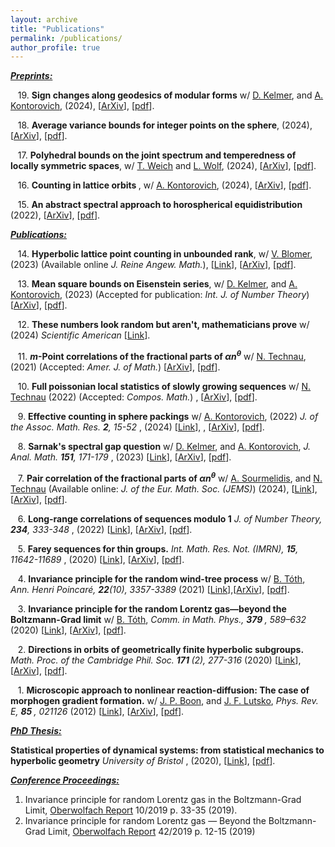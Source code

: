 ```yaml
---
layout: archive
title: "Publications"
permalink: /publications/
author_profile: true
---
```


***<u>Preprints:</u>***

&nbsp;&nbsp;&nbsp;19\.   <b>Sign changes along geodesics of modular forms</b> w/ [D. Kelmer](https://sites.google.com/bc.edu/dubi-kelmer/), and [A. Kontorovich](https://sites.math.rutgers.edu/~alexk/), (2024), [[ArXiv](https://arxiv.org/abs/2409.17248)], [[pdf](../files/Sign_Changes.pdf)].

&nbsp;&nbsp;&nbsp;18\.   <b>Average variance bounds for integer points on the sphere</b>, (2024), [[ArXiv](https://arxiv.org/abs/2402.12822)], [[pdf](../files/Average_Sphere.pdf)].

&nbsp;&nbsp;&nbsp;17\.   <b>Polyhedral bounds on the joint spectrum and temperedness of locally symmetric spaces</b>, w/  [T. Weich](https://www.uni-paderborn.de/person/49178) and [L. Wolf](https://www.uni-paderborn.de/person/45027), (2024), [[ArXiv](https://arxiv.org/abs/2402.02530)], [[pdf](../files/LWW2024.pdf)].

&nbsp;&nbsp;&nbsp;16\.   <b>Counting in lattice orbits </b>, w/  [A. Kontorovich](https://sites.math.rutgers.edu/~alexk/), (2024), [[ArXiv](https://arxiv.org/abs/2401.07740)],  [[pdf](../files/Orbit_Count.pdf)].

&nbsp;&nbsp;&nbsp;15\.   <b>An abstract spectral approach to horospherical equidistribution</b> (2022), [[ArXiv](https://arxiv.org/abs/2211.01900)], [[pdf](../files/Effective_Horocycles.pdf)].



***<u>Publications:</u>***

&nbsp;&nbsp;&nbsp;14\.   <b>Hyperbolic lattice point counting in unbounded rank</b>, w/  [V. Blomer](https://www.math.uni-bonn.de/people/blomer/), (2023) (Available online <i> J. Reine Angew. Math.</i>), [[Link](https://www.degruyter.com/document/doi/10.1515/crelle-2024-0037/html)],  [[ArXiv](https://arxiv.org/abs/2309.00522)], [[pdf](../files/hyperbolic-counting-final.pdf)].

&nbsp;&nbsp;&nbsp;13\.   <b>Mean square bounds on Eisenstein series</b>, w/ [D. Kelmer](https://sites.google.com/bc.edu/dubi-kelmer/), and [A. Kontorovich](https://sites.math.rutgers.edu/~alexk/), (2023) (Accepted for publication: <i> Int. J. of Number Theory</i>) [[ArXiv](https://arxiv.org/abs/2305.15162)], [[pdf](../files/Mean_Square_Eisenstein.pdf)].

&nbsp;&nbsp;&nbsp;12\.   <b>These numbers look random but aren't, mathematicians prove</b> w/  (2024) <i> Scientific American </i> [[Link](https://www.scientificamerican.com/article/these-numbers-look-random-but-arent-mathematicians-prove/)].

&nbsp;&nbsp;&nbsp;11\.   <b>$m$-Point correlations of the fractional parts of $\alpha n^\theta$</b> w/  [N. Technau](https://sites.google.com/view/niclas-technaus-website), (2021) (Accepted: <i> Amer. J. of Math.</i>) [[ArXiv](https://arxiv.org/abs/2112.11524)], [[pdf](../files/Higher.pdf)].

&nbsp;&nbsp;&nbsp;10\.   <b>Full poissonian local statistics of slowly growing sequences</b> w/  [N. Technau](https://sites.google.com/view/niclas-technaus-website) (2022) (Accepted: <i> Compos. Math.</i>) , [[ArXiv](https://arxiv.org/abs/2206.07809)], [[pdf](../files/Logarithmic_15_June.pdf)].

&nbsp;&nbsp;&nbsp;9\.   <b>Effective counting in sphere packings</b> w/  [A. Kontorovich](https://sites.math.rutgers.edu/~alexk/), (2022) <i>J. of the Assoc. Math. Res. <b>2</b>, 15-52 </i>, (2024) [[Link](https://jamathr.org/index.php/jamr/article/view/Vol-2Issue-1Paper-2)], ,  [[ArXiv](https://arxiv.org/abs/2205.13004)], [[pdf](../files/KontorovichLutsko2022.pdf)].

&nbsp;&nbsp;&nbsp;8\.   <b>Sarnak's spectral gap question</b> w/  [D. Kelmer](https://sites.google.com/bc.edu/dubi-kelmer/), and [A. Kontorovich](https://sites.math.rutgers.edu/~alexk/), <i> J. Anal. Math. <b>151</b>, 171-179 </i>, (2023) [[Link](https://link.springer.com/article/10.1007/s11854-023-0322-z)], [[ArXiv](https://arxiv.org/abs/2210.13969)], [[pdf](../files/Exceptional_Spec.pdf)].

&nbsp;&nbsp;&nbsp;7\.   <b>Pair correlation of the fractional parts of $\alpha n^\theta$</b> w/ [A. Sourmelidis](https://www.math.tugraz.at/~sourmelidis/), and [N. Technau](https://sites.google.com/view/niclas-technaus-website) (Available online: <i> J. of the Eur. Math. Soc. (JEMS)</i>) (2024), [[Link](https://ems.press/journals/jems/articles/14297682)], [[ArXiv](https://arxiv.org/abs/2106.09800)], [[pdf](../files/Theta.pdf)].

&nbsp;&nbsp;&nbsp;6\.  <b>Long-range correlations of sequences modulo 1</b> <i>J. of Number Theory, <b>234</b>, 333-348 </i>, (2022) [[Link](https://www.sciencedirect.com/science/article/pii/S0022314X21002274)], [[ArXiv](https://arxiv.org/abs/2007.09292)], [[pdf](../files/Long_Range.pdf)].

&nbsp;&nbsp;&nbsp;5\.  <b>Farey sequences for thin groups.</b> <i> Int. Math. Res. Not. (IMRN), <b>15</b>, 11642-11689 </i>, (2020) [[Link](https://academic.oup.com/imrn/advance-article/doi/10.1093/imrn/rnab036/6226703?guestAccessKey=2eae1952-4414-47c3-ab69-a5011548af65)], [[ArXiv](https://arxiv.org/abs/1907.01854)], [[pdf](../files/Farey.pdf)].

&nbsp;&nbsp;&nbsp;4\.  <b>Invariance principle for the random wind-tree process</b> w/ [B. Tóth](https://sites.google.com/view/balint-toth-math/), <i>Ann. Henri Poincaré, <b>22</b>(10), 3357-3389 </i> (2021) [[Link](https://link.springer.com/article/10.1007/s00023-021-01106-4?wt_mc=Internal.Event.1.SEM.ArticleAuthorOnlineFirst&utm_source=ArticleAuthorOnlineFirst&utm_medium=email&utm_content=AA_en_06082018&ArticleAuthorOnlineFirst_20210907)],[[ArXiv](https://arxiv.org/abs/1912.02492)], [[pdf](../files/Wind-Tree.pdf)].

&nbsp;&nbsp;&nbsp;3\.  <b>Invariance principle for the random Lorentz gas—beyond the Boltzmann-Grad limit</b> w/ [B. Tóth](https://sites.google.com/view/balint-toth-math/), <i>Comm. in Math. Phys., <b> 379 </b>, 589–632 </i> (2020) [[Link](https://link.springer.com/article/10.1007/s00220-020-03852-8?wt_mc=Internal.Event.1.SEM.ArticleAuthorOnlineFirst)], [[ArXiv](https://arxiv.org/abs/1812.11325)], [[pdf](../files/Lorentz_Gas.pdf)].

&nbsp;&nbsp;&nbsp;2\.  <b>Directions in orbits of geometrically finite hyperbolic subgroups.</b> <i>Math. Proc. of the Cambridge Phil. Soc. <b> 171 </b>(2), 277-316 </i> (2020) [[Link](https://www.cambridge.org/core/journals/mathematical-proceedings-of-the-cambridge-philosophical-society/article/abs/directions-in-orbits-of-geometrically-finite-hyperbolic-subgroups/62E5FC227B848B7BCD59FD116BE32627)], [[ArXiv](https://arxiv.org/abs/1811.11054)], [[pdf](../files/Directions.pdf)].


&nbsp;&nbsp;&nbsp;1\.  <b>Microscopic approach to nonlinear reaction-diffusion: The case of morphogen gradient formation.</b> w/ [J. P. Boon](http://homepages.ulb.ac.be/~jpboon/), and [J. F. Lutsko](http://www.lutsko.com/), <i>Phys. Rev. E, <b> 85 </b>, 021126 </i> (2012) [[Link](https://journals.aps.org/pre/abstract/10.1103/PhysRevE.85.021126)], [[ArXiv](https://arxiv.org/abs/1110.5463)], [[pdf](../files/Nonlinear_RD.pdf)].


***<u>PhD Thesis:</u>***

 <b>Statistical properties of dynamical systems: from statistical mechanics to hyperbolic geometry</b> <i>University of Bristol </i>, (2020), [[Link](https://research-information.bris.ac.uk/en/studentTheses/statistical-properties-of-dynamical-systems)], [[pdf](../files/Thesis_Corrections.pdf)].
 
***<u>Conference Proceedings:</u>***

1. Invariance principle for random Lorentz gas in the Boltzmann-Grad Limit, [Oberwolfach Report](https://www.mfo.de/occasion/1910b/www_view) 10/2019 p. 33-35 (2019).
2. Invariance principle for random Lorentz gas — Beyond the Boltzmann-Grad Limit, [Oberwolfach Report](https://www.mfo.de/occasion/1938/www_view) 42/2019 p. 12-15 (2019)

